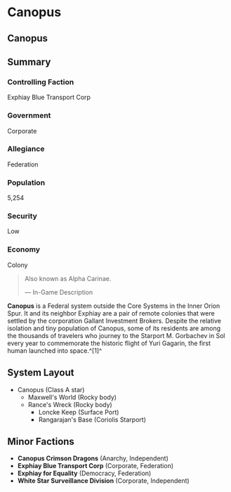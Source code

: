 # Canopus
## Canopus

		

## Summary

### Controlling Faction

Exphiay Blue Transport Corp

### Government

Corporate

### Allegiance

Federation

### Population

5,254

### Security

Low

### Economy

Colony

> 
> 
> Also known as Alpha Carinae.
> 
> 
> — In-Game Description
> 

**Canopus** is a Federal system outside the Core Systems in the Inner Orion Spur. It and its neighbor Exphiay are a pair of remote colonies that were settled by the corporation Gallant Investment Brokers. Despite the relative isolation and tiny population of Canopus, some of its residents are among the thousands of travelers who journey to the Starport M. Gorbachev in Sol every year to commemorate the historic flight of Yuri Gagarin, the first human launched into space.^[1]^

## System Layout

- Canopus (Class A star)
    - Maxwell's World (Rocky body)
    - Rance's Wreck (Rocky body)
        - Loncke Keep (Surface Port)
        - Rangarajan's Base (Coriolis Starport)

## Minor Factions

- **Canopus Crimson Dragons** (Anarchy, Independent)
- **Exphiay Blue Transport Corp** (Corporate, Federation)
- **Exphiay for Equality** (Democracy, Federation)
- **White Star Surveillance Division** (Corporate, Independent)